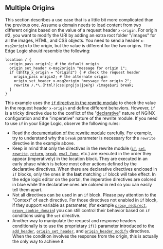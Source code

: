 ## Multiple Origins

This section describes a use case that is a little bit more complicated than the previous one. Assume a domain needs to load content from two different origins based on the value of a request header `x-origin`. For origin #2, you want to modify the URI by adding an extra root folder "/images" for all the images, HTML, and CSS objects. You need to send a header `x-msg2origin` to the origin, but the value is different for the two origins. The Edge Logic should resemble the following:
```nginx
location / {
  origin_pass origin1; # the default origin
  origin_set_header x-msg2origin "message for origin 1";
  if ($http_x_origin = "origin2") { # check the request header
    origin_pass origin2; # the alternate origin
    origin_set_header x-msg2origin "message for origin 2";
    rewrite /.*\.(html?|css|png|js|jpe?g) /image$uri break;
  }
}
```
<a id="ifcaution"></a>This example uses the [`if` directive in the rewrite module](http://nginx.org/en/docs/http/ngx_http_rewrite_module.html#if) to check the value in the request header `x-origin` and define different behaviors. However, `if` is a tricky directive due to the conflict of the "[declarative](https://tylermcginnis.com/imperative-vs-declarative-programming/)" nature of NGINX configuration and the "imperative" nature of the rewrite module. If you need to use `if` in your Edge Logic, observe the following rules:

*   Read the [documentation of the rewrite module](http://nginx.org/en/docs/http/ngx_http_rewrite_module.html) carefully. For example, try to understand why the `break` parameter is necessary for the `rewrite` directive in the example above.
*   Keep in mind that only the directives in the rewrite module ([`if`](</docs/edge-logic/supported-directives.md#if>), [`set`](</docs/edge-logic/supported-directives.md#set>), [`rewrite`](</docs/edge-logic/supported-directives.md#rewrite>), [`return`](</docs/edge-logic/supported-directives.md#return>), [`break`](</docs/edge-logic/supported-directives.md#break>), [`eval_func`](</docs/edge-logic/supported-directives.md#eval_func>), etc.) are executed in the order they appear (imperatively) in the location block. They are executed in an early phase which is before most other actions defined by the declarative directives. When there are declarative directives enclosed in `if` blocks, only the ones in the **last** matching `if` block will take effect. In the edge logic editor on the portal, the imperative directives are colored in blue while the declarative ones are colored in red so you can easily tell them apart.
*   Not all directives can be used in an `if` block. Please pay attention to the "Context" of each directive. For those directives not enabled in `if` block, if they support variable as parameter, (for example [`proxy_redirect`](</docs/edge-logic/supported-directives.md#proxy_redirect>), [`proxy_cookie_domain`](</docs/edge-logic/supported-directives.md#proxy_cookie_domain>)) you can still control their behavior based on `if` conditions using the `set` directive.
*   Another way to manipulate the request and response headers conditionally is to use the proprietary `if()` parameter introduced to the [`add_header`](</docs/edge-logic/supported-directives.md#add_header>), [`origin_set_header`](</docs/edge-logic/supported-directives.md#origin_set_header>), and [`origin_header_modify`](</docs/edge-logic/supported-directives.md#origin_header_modify>) directives. When the condition involves the response from the origin, this is actually the only way to achieve it.
